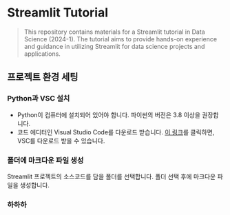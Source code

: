 # Streamlit Tutorial

> This repository contains materials for a Streamlit tutorial in Data Science (2024-1). The tutorial aims to provide hands-on experience and guidance in utilizing Streamlit for data science projects and applications.

## 프로젝트 환경 세팅

### Python과 VSC 설치

- Python이 컴퓨터에 설치되어 있어야 합니다. 파이썬의 버전은 3.8 이상을 권장합니다.
- 코드 에디터인 Visual Studio Code를 다운로드 받습니다. [이 링크](https://code.visualstudio.com/download)를 클릭하면, VSC를 다운로드 받을 수 있습니다.

### 폴더에 마크다운 파일 생성

Streamlit 프로젝트의 소스코드를 담을 폴더를 선택합니다. 폴더 선택 후에 마크다운 파일을 생성합니다.

### 하하하

